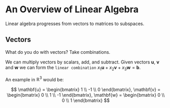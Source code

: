 # An Overview of Linear Algebra

Linear algebra progresses from vectors to matrices to subspaces.

## Vectors

What do you do with vectors? Take combinations.

We can multiply vectors by scalars, add, and subtract. Given vectors $\mathbf{u}$, $\mathbf{v}$ and $\mathbf{w}$ we can form the `linear combination` $x_1 \mathbf{u} + x_2\mathbf{v} + x_3\mathbf{w} = \mathbf{b}$.

An example in $\mathbb{R}^3$ would be:

$$
\mathbf{u} = \begin{bmatrix} 1 \\ -1 \\ 0 \end{bmatrix}, \mathbf{v} = \begin{bmatrix} 0 \\ 1 \\ -1 \end{bmatrix}, \mathbf{w} = \begin{bmatrix} 0 \\ 0 \\ 1 \end{bmatrix}
$$


